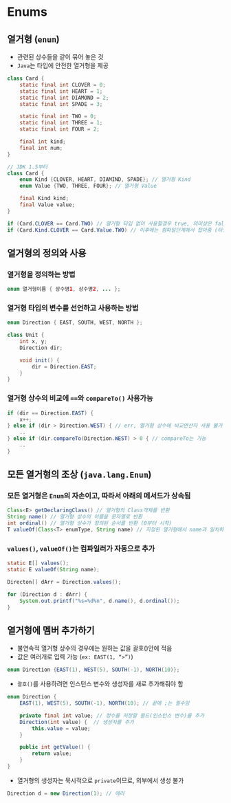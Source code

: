 # Enums

## 열거형 (`enum`)

- 관련된 상수들을 같이 묶어 놓은 것
- `Java`는 타입에 안전한 열거형을 제공

```java
class Card {
	static final int CLOVER = 0;
	static final int HEART = 1;
	static final int DIAMOND = 2;
	static final int SPADE = 3;

	static final int TWO = 0;
	static final int THREE = 1;
	static final int FOUR = 2;

	final int kind;
	final int num;
}

// JDK 1.5부터
class Card {
	enum Kind {CLOVER, HEART, DIAMIND, SPADE}; // 열거형 Kind
	enum Value {TWO, THREE, FOUR}; // 열거형 Value

	final Kind kind;
	final Value value;
}
```

```java
if (Card.CLOVER == Card.TWO) // 열거형 타입 없이 사용할경우 true, 의미상은 false지만
if (Card.Kind.CLOVER == Card.Value.TWO) // 이후에는 컴파일단계에서 잡아줌 (타입이 불일치)
```

## 열거형의 정의와 사용

### 열거형을 정의하는 방법

```java
enum 열거형이름 { 상수명1, 상수명2, ... };
```

### 열거형 타입의 변수를 선언하고 사용하는 방법

```java
enum Direction { EAST, SOUTH, WEST, NORTH };

class Unit {
	int x, y;
	Direction dir;

	void init() {
		dir = Direction.EAST;
	}
}
```

### 열거형 상수의 비교에 `==`와 `compareTo()` 사용가능

```java
if (dir == Direction.EAST) {
	x++;
} else if (dir > Direction.WEST) { // err, 열거형 상수에 비교연산자 사용 불가
	..
} else if (dir.compareTo(Direction.WEST) > 0 { // compareTo는 가능
	..
}
```

## 모든 열거형의 조상 (`java.lang.Enum`)

### 모든 열거형은 `Enum`의 자손이고, 따라서 아래의 메서드가 상속됨

```java
Class<E> getDeclaringClass() // 열거형의 Class객체를 반환
String name() // 열거형 상수의 이름을 문자열로 반환
int ordinal() // 열거형 상수가 정의된 순서를 반환 (0부터 시작)
T valueOf(Class<T> enumType, String name) // 지정된 열거형에서 name과 일치하는 열거형 상수를 반환
```

### `values()`, `valueOf()`는 컴파일러가 자동으로 추가

```java
static E[] values();
static E valueOf(String name);

Directon[] dArr = Direction.values();

for (Direction d : dArr) {
	System.out.printf("%s=%d%n", d.name(), d.ordinal());
}
```

## 열거형에 멤버 추가하기

- 불연속적 열거형 상수의 경우에는 원하는 값을 괄호()안에 적음
- 값은 여러개로 입력 가능 (`ex: EAST(1, “>”)`)

```java
enum Direction {EAST(1), WEST(5), SOUTH(-1), NORTH(10)};
```

- `괄호()`를 사용하려면 인스턴스 변수와 생성자를 새로 추가해줘야 함

```java
enum Direction {
	EAST(1), WEST(5), SOUTH(-1), NORTH(10); // 끝에 ;는 필수임

	private final int value; // 정수를 저장할 필드(인스턴스 변수)를 추가
	Direction(int value) {  // 생성자를 추가
		this.value = value;
	}

	public int getValue() {
		return value;
	}
}
```

- 열거형의 생성자는 묵시적으로 `private`이므로, 외부에서 생성 불가

```java
Direction d = new Direction(1); // 에러
```
